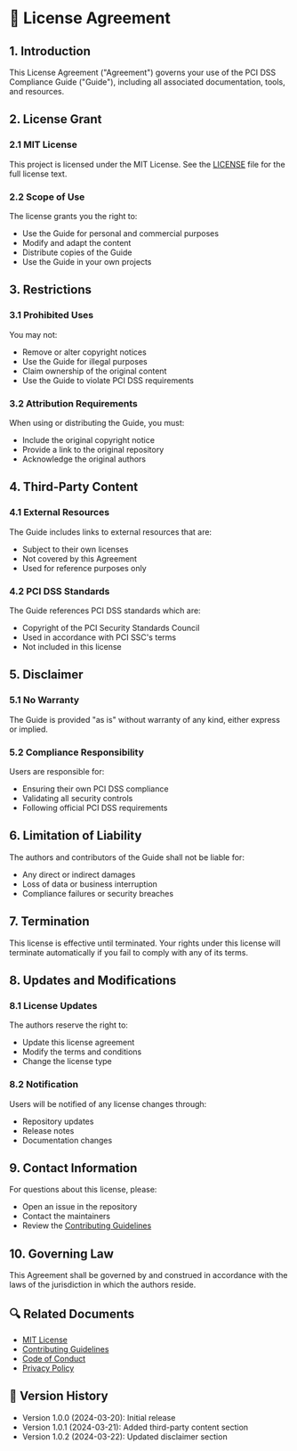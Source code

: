 # 📜 License Agreement

## 1. Introduction

This License Agreement ("Agreement") governs your use of the PCI DSS Compliance Guide ("Guide"), including all associated documentation, tools, and resources.

## 2. License Grant

### 2.1 MIT License
This project is licensed under the MIT License. See the [LICENSE](../LICENSE) file for the full license text.

### 2.2 Scope of Use
The license grants you the right to:
- Use the Guide for personal and commercial purposes
- Modify and adapt the content
- Distribute copies of the Guide
- Use the Guide in your own projects

## 3. Restrictions

### 3.1 Prohibited Uses
You may not:
- Remove or alter copyright notices
- Use the Guide for illegal purposes
- Claim ownership of the original content
- Use the Guide to violate PCI DSS requirements

### 3.2 Attribution Requirements
When using or distributing the Guide, you must:
- Include the original copyright notice
- Provide a link to the original repository
- Acknowledge the original authors

## 4. Third-Party Content

### 4.1 External Resources
The Guide includes links to external resources that are:
- Subject to their own licenses
- Not covered by this Agreement
- Used for reference purposes only

### 4.2 PCI DSS Standards
The Guide references PCI DSS standards which are:
- Copyright of the PCI Security Standards Council
- Used in accordance with PCI SSC's terms
- Not included in this license

## 5. Disclaimer

### 5.1 No Warranty
The Guide is provided "as is" without warranty of any kind, either express or implied.

### 5.2 Compliance Responsibility
Users are responsible for:
- Ensuring their own PCI DSS compliance
- Validating all security controls
- Following official PCI DSS requirements

## 6. Limitation of Liability

The authors and contributors of the Guide shall not be liable for:
- Any direct or indirect damages
- Loss of data or business interruption
- Compliance failures or security breaches

## 7. Termination

This license is effective until terminated. Your rights under this license will terminate automatically if you fail to comply with any of its terms.

## 8. Updates and Modifications

### 8.1 License Updates
The authors reserve the right to:
- Update this license agreement
- Modify the terms and conditions
- Change the license type

### 8.2 Notification
Users will be notified of any license changes through:
- Repository updates
- Release notes
- Documentation changes

## 9. Contact Information

For questions about this license, please:
- Open an issue in the repository
- Contact the maintainers
- Review the [Contributing Guidelines](../CONTRIBUTING.md)

## 10. Governing Law

This Agreement shall be governed by and construed in accordance with the laws of the jurisdiction in which the authors reside.

## 🔍 Related Documents

- [MIT License](../LICENSE)
- [Contributing Guidelines](../CONTRIBUTING.md)
- [Code of Conduct](../CODE_OF_CONDUCT.md)
- [Privacy Policy](../docs/legal/privacy-policy.md)

## 📝 Version History

- Version 1.0.0 (2024-03-20): Initial release
- Version 1.0.1 (2024-03-21): Added third-party content section
- Version 1.0.2 (2024-03-22): Updated disclaimer section 